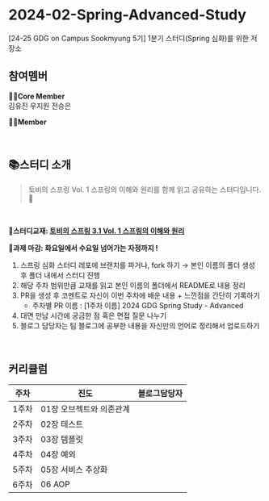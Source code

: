# 2024-02-Spring-Advanced-Study
[24-25 GDG on Campus Sookmyung 5기] 1분기 스터디(Spring 심화)를 위한 저장소
<br/>
## 참여멤버
**🏃‍♀️Core Member**<br/>
김유진 우지원 전승은

**🤸‍♂️Member**
<br/>

<br/>

## 📚스터디 소개
>토비의 스프링 Vol. 1 스프링의 이해와 원리를 함께 읽고 공유하는 스터디입니다.🌱
<br/>

🌟**스터디교재: [토비의 스프링 3.1 Vol. 1 스프링의 이해와 원리](https://www.yes24.com/Product/Goods/7516721)**

🌟**과제 마감: 화요일에서 수요일 넘어가는 자정까지 !**
1. 스프링 심화 스터디 레포에 브랜치를 파거나, fork 하기
    → 본인 이름의 폴더 생성 후 폴더 내에서 스터디 진행
2. 해당 주차 범위만큼 교재를 읽고 본인 이름의 폴더에서 README로 내용 정리
3. PR을 생성 후 코멘트로 자신이 이번 주차에 배운 내용 + 느낀점을 간단히 기록하기
    - 주차별 PR 이름 : [1주차 이름] 2024 GDG Spring Study - Advanced
4. 대면 만남 시간에 궁금한 점 혹은 면접 질문 나누기
5. 블로그 담당자는 팀 블로그에 공부한 내용을 자신만의 언어로 정리해서 업로드하기

<br/>

## 커리큘럼
| 주차 | 진도 |블로그담당자|
|--|--|--|
|1주차| 01장 오브젝트와 의존관계 | |
|2주차| 02장 테스트| |
|3주차| 03장 템플릿| |
|4주차| 04장 예외| |
|5주차| 05장 서비스 추상화| |
|6주차| 06 AOP| |
